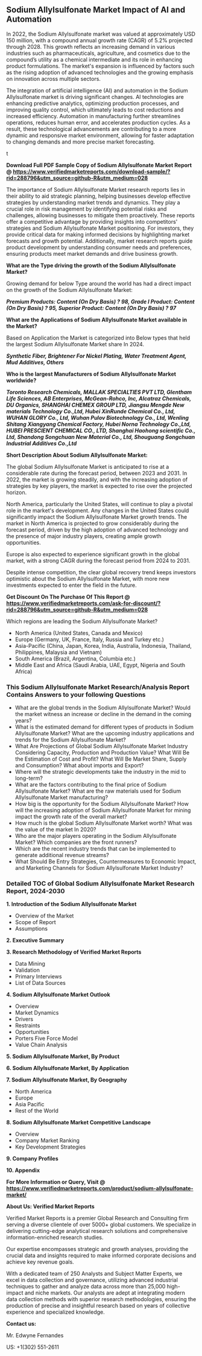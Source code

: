 <h2>Sodium Allylsulfonate Market Impact of AI and Automation</h2><p>In 2022, the Sodium Allylsulfonate market was valued at approximately USD 150 million, with a compound annual growth rate (CAGR) of 5.2% projected through 2028. This growth reflects an increasing demand in various industries such as pharmaceuticals, agriculture, and cosmetics due to the compound’s utility as a chemical intermediate and its role in enhancing product formulations. The market's expansion is influenced by factors such as the rising adoption of advanced technologies and the growing emphasis on innovation across multiple sectors.</p><p>The integration of artificial intelligence (AI) and automation in the Sodium Allylsulfonate market is driving significant changes. AI technologies are enhancing predictive analytics, optimizing production processes, and improving quality control, which ultimately leads to cost reductions and increased efficiency. Automation in manufacturing further streamlines operations, reduces human error, and accelerates production cycles. As a result, these technological advancements are contributing to a more dynamic and responsive market environment, allowing for faster adaptation to changing demands and more precise market forecasting.</p>t</p><p id="" class=""><strong>Download Full PDF Sample Copy of Sodium Allylsulfonate Market Report @ <a href="https://www.verifiedmarketreports.com/download-sample/?rid=288796&utm_source=github-R&utm_medium=028" target="_blank">https://www.verifiedmarketreports.com/download-sample/?rid=288796&utm_source=github-R&utm_medium=028</a></strong></p><p>The importance of&nbsp;Sodium Allylsulfonate Market research reports lies in their ability to aid strategic planning, helping businesses develop effective strategies by understanding market trends and dynamics. They play a crucial role in risk management by identifying potential risks and challenges, allowing businesses to mitigate them proactively. These reports offer a competitive advantage by providing insights into competitors' strategies and Sodium Allylsulfonate Market positioning. For investors, they provide critical data for making informed decisions by highlighting market forecasts and growth potential. Additionally, market research reports guide product development by understanding consumer needs and preferences, ensuring products meet market demands and drive business growth.</p><p><strong>What are the&nbsp;Type driving the growth of the Sodium Allylsulfonate Market?</strong></p><p id="" class="">Growing demand for below Type around the world has had a direct impact on the growth of the Sodium Allylsulfonate Market:</p><em><strong>Premium Products: Content (On Dry Basis) ? 98, Grade I Product: Content (On Dry Basis) ? 95, Superior Product: Content (On Dry Basis) ? 97</strong></em></p><strong>What are the&nbsp;Applications&nbsp;of Sodium Allylsulfonate Market available in the Market?</strong></p><p id="" class="">Based on Application the Market is categorized into Below types that held the largest Sodium Allylsulfonate Market share In 2024.</p><em><strong>Synthetic Fiber, Brightener For Nickel Plating, Water Treatment Agent, Mud Additives, Others</strong></em></p><strong>Who is the largest Manufacturers of Sodium Allylsulfonate Market worldwide?</strong></p><p><em><strong>Toronto Research Chemicals, MALLAK SPECIALTIES PVT LTD, Glentham Life Sciences, AB Enterprises, McGean-Rohco, Inc, Alcatraz Chemicals, DU Organics, SHANGHAI CHEMEX GROUP LTD, Jiangsu Mengde New materials Technology Co.,Ltd, Hubei XinRunde Chemical Co., Ltd, WUHAN GLORY Co., Ltd, Wuhan Pulov Biotechnology Co., Ltd, Wenling Shitang Xiangyang Chemical Factory, Hubei Norna Technology Co.,Ltd, HUBEI PRESCIENT CHEMICAL CO., LTD, Shanghai Haohong scientific Co., Ltd, Shandong Songchuan New Material Co., Ltd, Shouguang Songchuan Industrial Additives Co.,Ltd</strong></em></p><p id="" class=""><strong>Short Description About Sodium Allylsulfonate Market:</strong></p><p>The global Sodium Allylsulfonate Market is anticipated to rise at a considerable rate during the forecast period, between 2023 and 2031. In 2022, the market is growing steadily, and with the increasing adoption of strategies by key players, the market is expected to rise over the projected horizon.</p><p>North America, particularly the United States, will continue to play a pivotal role in the market's development. Any changes in the United States could significantly impact the Sodium Allylsulfonate Market growth trends. The market in North America is projected to grow considerably during the forecast period, driven by the high adoption of advanced technology and the presence of major industry players, creating ample growth opportunities.</p><p>Europe is also expected to experience significant growth in the global market, with a strong CAGR during the forecast period from 2024 to 2031.</p><p>Despite intense competition, the clear global recovery trend keeps investors optimistic about the Sodium Allylsulfonate Market, with more new investments expected to enter the field in the future.</p><p id="" class=""><strong>Get Discount On The Purchase Of This Report @ <a href="https://www.verifiedmarketreports.com/ask-for-discount/?rid=288796&utm_source=github-R&utm_medium=028" target="_blank">https://www.verifiedmarketreports.com/ask-for-discount/?rid=288796&utm_source=github-R&utm_medium=028</a></strong></p>Which regions are leading the Sodium Allylsulfonate Market?</p><ul><li>North America (United States, Canada and Mexico)</li><li>Europe (Germany, UK, France, Italy, Russia and Turkey etc.)</li><li>Asia-Pacific (China, Japan, Korea, India, Australia, Indonesia, Thailand, Philippines, Malaysia and Vietnam)</li><li>South America (Brazil, Argentina, Columbia etc.)</li><li>Middle East and Africa (Saudi Arabia, UAE, Egypt, Nigeria and South Africa)</li></ul><h3 id="" class="">This Sodium Allylsulfonate Market Research/Analysis Report Contains Answers to your following Questions</h3><ul><li>What are the global trends in the Sodium Allylsulfonate Market? Would the market witness an increase or decline in the demand in the coming years?</li><li>What is the estimated demand for different types of products in Sodium Allylsulfonate Market? What are the upcoming industry applications and trends for the Sodium Allylsulfonate Market?</li><li>What Are Projections of Global Sodium Allylsulfonate Market Industry Considering Capacity, Production and Production Value? What Will Be the Estimation of Cost and Profit? What Will Be Market Share, Supply and Consumption? What about imports and Export?</li><li>Where will the strategic developments take the industry in the mid to long-term?</li><li>What are the factors contributing to the final price of Sodium Allylsulfonate Market? What are the raw materials used for Sodium Allylsulfonate Market manufacturing?</li><li>How big is the opportunity for the Sodium Allylsulfonate Market? How will the increasing adoption of Sodium Allylsulfonate Market for mining impact the growth rate of the overall market?</li><li>How much is the global Sodium Allylsulfonate Market worth? What was the value of the market In 2020?</li><li>Who are the major players operating in the Sodium Allylsulfonate Market? Which companies are the front runners?</li><li>Which are the recent industry trends that can be implemented to generate additional revenue streams?</li><li>What Should Be Entry Strategies, Countermeasures to Economic Impact, and Marketing Channels for Sodium Allylsulfonate Market Industry?</li></ul><h3 id="" class="">Detailed TOC of Global Sodium Allylsulfonate Market Research Report, 2024-2030</h3><p id="" class=""><strong>1. Introduction of the Sodium Allylsulfonate Market</strong></p><ul><li>Overview of the Market</li><li>Scope of Report</li><li>Assumptions</li></ul><p id="" class=""><strong>2. Executive Summary</strong></p><p id="" class=""><strong>3. Research Methodology of Verified Market Reports</strong></p><ul><li>Data Mining</li><li>Validation</li><li>Primary Interviews</li><li>List of Data Sources</li></ul><p id="" class=""><strong>4. Sodium Allylsulfonate Market Outlook</strong></p><ul><li>Overview</li><li>Market Dynamics</li><li>Drivers</li><li>Restraints</li><li>Opportunities</li><li>Porters Five Force Model</li><li>Value Chain Analysis</li></ul><p id="" class=""><strong>5. Sodium Allylsulfonate Market, By Product</strong></p><p id="" class=""><strong>6. Sodium Allylsulfonate Market, By Application</strong></p><p id="" class=""><strong>7. Sodium Allylsulfonate Market, By Geography</strong></p><ul><li>North America</li><li>Europe</li><li>Asia Pacific</li><li>Rest of the World</li></ul><p id="" class=""><strong>8. Sodium Allylsulfonate Market Competitive Landscape</strong></p><ul><li>Overview</li><li>Company Market Ranking</li><li>Key Development Strategies</li></ul><p id="" class=""><strong>9. Company Profiles</strong></p><p id="" class=""><strong>10. Appendix</strong></p><p id="" class=""><strong>For More Information or Query, Visit @ <a href="https://www.verifiedmarketreports.com/product/sodium-allylsulfonate-market/" target="_blank">https://www.verifiedmarketreports.com/product/sodium-allylsulfonate-market/</a></strong></p><p id="" class=""><strong>About Us: Verified Market Reports</strong></p><p id="" class="">Verified Market Reports is a premier Global Research and Consulting firm serving a diverse clientele of over 5000+ global customers. We specialize in delivering cutting-edge analytical research solutions and comprehensive information-enriched research studies.</p><p id="" class="">Our expertise encompasses strategic and growth analyses, providing the crucial data and insights required to make informed corporate decisions and achieve key revenue goals.</p><p id="" class="">With a dedicated team of 250 Analysts and Subject Matter Experts, we excel in data collection and governance, utilizing advanced industrial techniques to gather and analyze data across more than 25,000 high-impact and niche markets. Our analysts are adept at integrating modern data collection methods with superior research methodologies, ensuring the production of precise and insightful research based on years of collective experience and specialized knowledge.</p><p id="" class=""><strong>Contact us:</strong></p><p id="" class="">Mr. Edwyne Fernandes</p><p id="" class="">US: +1(302) 551-2611</p>